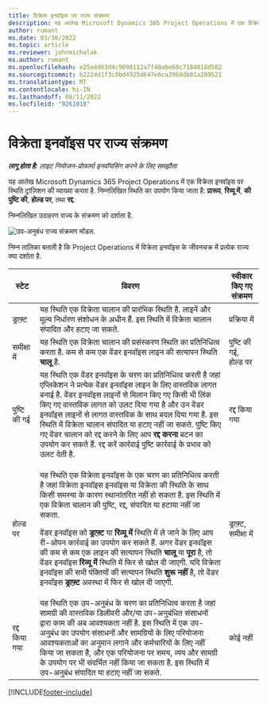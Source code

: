 ```yaml
---
title: विक्रेता इनवॉइस पर राज्य संक्रमण
description: यह आलेख Microsoft Dynamics 365 Project Operations में एक विक्रेता इनवॉइस पर स्थिति ट्रांज़िशन की व्याख्या करता है.
author: rumant
ms.date: 03/30/2022
ms.topic: article
ms.reviewer: johnmichalak
ms.author: rumant
ms.openlocfilehash: e25e4d63d4c9098112a7f40abe60c7184018d582
ms.sourcegitcommit: b2224d1f3c0bd4925d647e6ca3960db81a209521
ms.translationtype: MT
ms.contentlocale: hi-IN
ms.lasthandoff: 08/11/2022
ms.locfileid: "9261018"
---
```

# <a name="state-transitions-on-a-vendor-invoice"></a>विक्रेता इनवॉइस पर राज्य संक्रमण

_**लागू होता है:** लाइट नियोजन-प्रोफार्मा इनवॉयसिंग करने के लिए समझौता_

यह आलेख Microsoft Dynamics 365 Project Operations में एक विक्रेता इनवॉइस पर स्थिति ट्रांज़िशन की व्याख्या करता है. निम्नलिखित स्थिति का उपयोग किया जाता है: **प्रारूप**, **रिव्यू में**, **की पुष्टि की**, **होल्ड पर**, तथा **रद्द**.

निम्नलिखित उदाहरण राज्य के संक्रमण को दर्शाता है.

![उप-अनुबंध राज्य संक्रमण मॉडल.](../media/VI_State_Model.jpg)

निम्न तालिका बताती है कि Project Operations में विक्रेता इनवॉइस के जीवनचक्र में प्रत्येक राज्य क्या दर्शाता है.

| स्टेट | विवरण | स्वीकार किए गए संक्रमण |
| --- | --- | --- |
| ड्राफ़्ट | यह स्थिति एक विक्रेता चालान की प्रारंभिक स्थिति है. लाइनें और मूल्य निर्धारण संशोधन के अधीन हैं. इस स्थिति में विक्रेता चालान संपादित और हटाए जा सकते. | प्रक्रिया में |
| समीक्षा में | यह स्थिति एक विक्रेता चालान की प्रसंस्करण स्थिति का प्रतिनिधित्व करता है. कम से कम एक वेंडर इनवॉइस लाइन की सत्यापन स्थिति **चालू** है. | पुष्टि की गई, होल्ड पर |
| पुष्टि की गई | यह स्थिति एक वेंडर इनवॉइस के चरण का प्रतिनिधित्व करती है जहां एप्लिकेशन ने प्रत्येक वेंडर इनवॉइस लाइन के लिए वास्तविक लागत बनाई है. वेंडर इनवॉइस लाइनों से मिलान किए गए किसी भी लिंक किए गए वास्तविक लागत को उलट दिया गया है और उन वेंडर इनवॉइस लाइनों से लागत वास्तविक के साथ बदल दिया गया है. इस स्थिति में विक्रेता चालान संपादित या हटाए नहीं जा सकते. पुष्टि किए गए वेंडर चालान को रद्द करने के लिए आप **रद्द करना** बटन का उपयोग कर सकते हैं. रद्द करें कार्रवाई पुष्टि कार्रवाई के प्रभाव को उलट देती है. | रद्द किया गया |
| होल्ड पर | <p>यह स्थिति एक विक्रेता इनवॉइस के एक चरण का प्रतिनिधित्व करती है जहां विक्रेता इनवॉइस इनवॉइस या विक्रेता की स्थिति के साथ किसी समस्या के कारण स्थानांतरित नहीं हो सकता है. इस स्थिति में एक विक्रेता चालान की पुष्टि, रद्द, संपादित या हटाया नहीं जा सकता.</p><p>वेंडर इनवॉइस को **ड्राफ़्ट** या **रिव्यू में** स्थिति में ले जाने के लिए आप री-ओपन कार्रवाई का उपयोग कर सकते हैं. अगर वेंडर इनवॉइस की कम से कम एक लाइन की सत्यापन स्थिति **चालू** या **पूरा** है, तो वेंडर इनवॉइस **रिव्यू में** स्थिति में फिर से खोल दी जाएगी. यदि विक्रेता इनवॉइस की सभी पंक्तियों की सत्यापन स्थिति **शुरू नहीं** है, तो वेंडर इनवॉइस **ड्राफ़्ट** अवस्था में फिर से खोल दी जाएगी.</p> | ड्राफ़्ट, समीक्षा में |
| रद्द किया गया | यह स्थिति एक उप-अनुबंध के चरण का प्रतिनिधित्व करता है जहां सामग्री की वास्तविक डिलीवरी और/या उप-अनुबंधित संसाधनों द्वारा काम की अब आवश्यकता नहीं है. इस स्थिति में एक उप-अनुबंध का उपयोग संसाधनों और सामग्रियों के लिए परियोजना आवश्यकताओं का अनुमान लगाने और कर्मचारियों के लिए नहीं किया जा सकता है, और एक परियोजना पर समय, व्यय और सामग्री के उपयोग पर भी संदर्भित नहीं किया जा सकता है. इस स्थिति में उप-अनुबंध संपादित या हटाए नहीं जा सकते. | कोई नहीं |

[!INCLUDE[footer-include](../../includes/footer-banner.md)]
